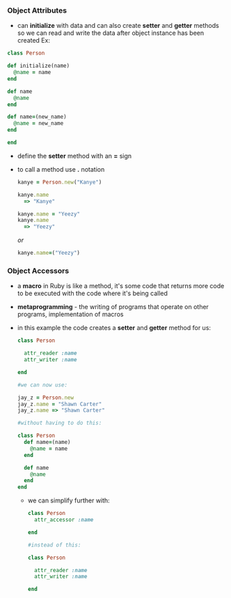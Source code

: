 ### Object Attributes

  * can **initialize** with data and can also create **setter** and **getter** methods so we can read and write the data after object instance has been created
  Ex:
  ```Ruby
  class Person

  def initialize(name)
    @name = name
  end

  def name
    @name
  end

  def name=(new_name)
    @name = new_name
  end

  end
  ```

  * define the **setter** method with an **=** sign

  * to call a method use **.** notation

    ```Ruby
    kanye = Person.new("Kanye")

    kanye.name
      => "Kanye"

    kanye.name = "Yeezy"
    kanye.name
      => "Yeezy"
    ```

    *or*

    ```Ruby
    kanye.name=("Yeezy")
    ```

### Object Accessors

  * a **macro** in Ruby is like a method, it's some code that returns more code to be executed with the code where it's being called

  * **metaprogramming** - the writing of programs that operate on other programs, implementation of macros

  * in this example the code creates a **setter** and **getter** method for us:
    ```Ruby
    class Person

      attr_reader :name
      attr_writer :name

    end

    #we can now use:

    jay_z = Person.new
    jay_z.name = "Shawn Carter"
    jay_z.name => "Shawn Carter"

    #without having to do this:

    class Person
      def name=(name)
        @name = name
      end

      def name
        @name
      end
    end
    ```

    * we can simplify further with:
      ```Ruby
      class Person
        attr_accessor :name

      end

      #instead of this:

      class Person

        attr_reader :name
        attr_writer :name

      end
      ```

      
